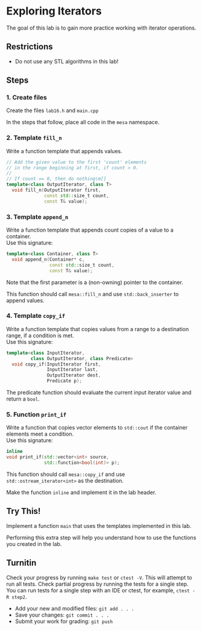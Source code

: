 # Exploring Iterators
The goal of this lab is to gain more
practice working with iterator operations.

## Restrictions
- Do not use any STL algorithms in this lab!

## Steps

### 1. Create files
Create the files `lab16.h` and `main.cpp`

In the steps that follow, place all code in the `mesa` namespace.

### 2. Template `fill_n`
Write a function template that appends values.

```cpp
// Add the given value to the first 'count' elements
// in the range beginning at first, if count > 0.
//
// If count == 0, then do nothing\m[]
template<class OutputIterator, class T>
  void fill_n(OutputIterator first,
              const std::size_t count,
              const T& value);
```

### 3. Template `append_n`
Write a function template that appends count copies of
a value to a container.  
Use this signature:

```cpp
template<class Container, class T>
  void append_n(Container* c,
                const std::size_t count,
                const T& value);
```

Note that the first parameter is a (non-owning) pointer to the container.

This function should call `mesa::fill_n` and use
`std::back_inserter` to append values.

### 4. Template `copy_if`
Write a function template that copies values 
from a range to a destination range,
if a condition is met.  
Use this signature:

```cpp
template<class InputIterator,
         class OutputIterator, class Predicate>
  void copy_if(InputIterator first,
               InputIterator last,
               OutputIterator dest,
               Predicate p);
```

The predicate function should evaluate the current input
iterator value and return a `bool`.

### 5. Function `print_if`
Write a function that copies vector elements to `std::cout`
if the container elements meet a condition.  
Use this signature:

```cpp
inline 
void print_if(std::vector<int> source,
              std::function<bool(int)> p);
```

This function should call `mesa::copy_if` and use
`std::ostream_iterator<int>` as the destination.

Make the function `inline` and implement it in the lab header.

## Try This!
Implement a function `main` that uses the templates implemented in this lab.

Performing this extra step will help you understand how to use
the functions you created in the lab.


## Turnitin
Check your progress by running `make test` or `ctest -V`.
This will attempt to run all tests.
Check partial progress by running the tests for a single step.
You can run tests for a single step with an IDE or ctest,
for example, `ctest -R step2`.

- Add your new and modified files: `git add . . . `
- Save your changes: `git commit . . . `
- Submit your work for grading: `git push`


